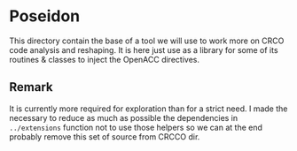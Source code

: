 Poseidon
========

This directory contain the base of a tool we will use to work more on CRCO
code analysis and reshaping. It is here just use as a library for some of
its routines & classes to inject the OpenACC directives.

Remark
------

It is currently more required for exploration than for a strict need.
I made the necessary to reduce as much as possible the dependencies in
`../extensions` function not to use those helpers so we can at the end
probably remove this set of source from CRCCO dir.
